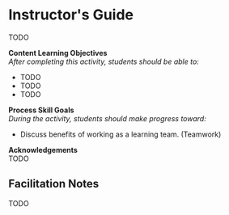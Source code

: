 # Instructor's Guide

TODO

**Content Learning Objectives**  
*After completing this activity, students should be able to:*

* TODO
* TODO
* TODO

**Process Skill Goals**  
*During the activity, students should make progress toward:*

* Discuss benefits of working as a learning team. (Teamwork)

**Acknowledgements**  
TODO


## Facilitation Notes

TODO

